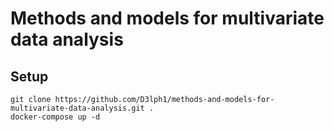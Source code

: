 # Methods and models for multivariate data analysis
## Setup

```shell
git clone https://github.com/D3lph1/methods-and-models-for-multivariate-data-analysis.git .
docker-compose up -d
```
